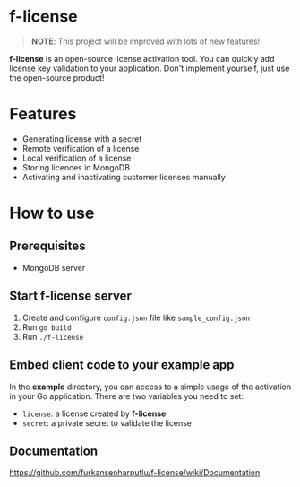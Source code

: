 # f-license
> **NOTE**: This project will be improved with lots of new features!

**f-license** is an open-source license activation tool. You can quickly add license key validation to your application. Don't implement yourself, just use the open-source product!

# Features

- Generating license with a secret
- Remote verification of a license
- Local verification of a license
- Storing licences in MongoDB
- Activating and inactivating customer licenses manually

# How to use

## Prerequisites

- MongoDB server

## Start f-license server

1. Create and configure `config.json` file like `sample_config.json`
2. Run `go build`
3. Run `./f-license` 

## Embed client code to your example app

In the **example** directory, you can access to a simple usage of the activation in your Go application. There are two variables you need to set:

- `license`: a license created by **f-license** 
- `secret`: a private secret to validate the license

## Documentation

https://github.com/furkansenharputlu/f-license/wiki/Documentation
